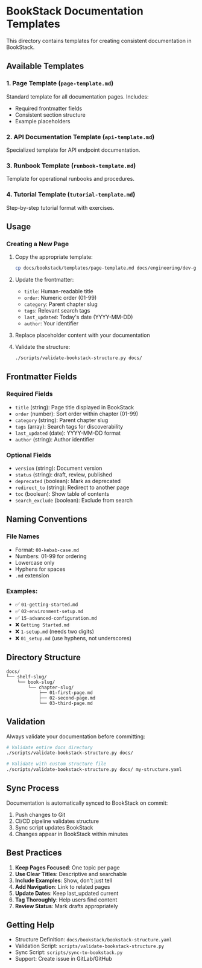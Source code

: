 # BookStack Documentation Templates

This directory contains templates for creating consistent documentation in BookStack.

## Available Templates

### 1. Page Template (`page-template.md`)
Standard template for all documentation pages. Includes:
- Required frontmatter fields
- Consistent section structure
- Example placeholders

### 2. API Documentation Template (`api-template.md`)
Specialized template for API endpoint documentation.

### 3. Runbook Template (`runbook-template.md`)
Template for operational runbooks and procedures.

### 4. Tutorial Template (`tutorial-template.md`)
Step-by-step tutorial format with exercises.

## Usage

### Creating a New Page

1. Copy the appropriate template:
   ```bash
   cp docs/bookstack/templates/page-template.md docs/engineering/dev-guide/getting-started/01-my-new-page.md
   ```

2. Update the frontmatter:
   - `title`: Human-readable title
   - `order`: Numeric order (01-99)
   - `category`: Parent chapter slug
   - `tags`: Relevant search tags
   - `last_updated`: Today's date (YYYY-MM-DD)
   - `author`: Your identifier

3. Replace placeholder content with your documentation

4. Validate the structure:
   ```bash
   ./scripts/validate-bookstack-structure.py docs/
   ```

## Frontmatter Fields

### Required Fields
- `title` (string): Page title displayed in BookStack
- `order` (number): Sort order within chapter (01-99)
- `category` (string): Parent chapter slug
- `tags` (array): Search tags for discoverability
- `last_updated` (date): YYYY-MM-DD format
- `author` (string): Author identifier

### Optional Fields
- `version` (string): Document version
- `status` (string): draft, review, published
- `deprecated` (boolean): Mark as deprecated
- `redirect_to` (string): Redirect to another page
- `toc` (boolean): Show table of contents
- `search_exclude` (boolean): Exclude from search

## Naming Conventions

### File Names
- Format: `00-kebab-case.md`
- Numbers: 01-99 for ordering
- Lowercase only
- Hyphens for spaces
- `.md` extension

### Examples:
- ✅ `01-getting-started.md`
- ✅ `02-environment-setup.md`
- ✅ `15-advanced-configuration.md`
- ❌ `Getting Started.md`
- ❌ `1-setup.md` (needs two digits)
- ❌ `01_setup.md` (use hyphens, not underscores)

## Directory Structure

```
docs/
└── shelf-slug/
    └── book-slug/
        └── chapter-slug/
            ├── 01-first-page.md
            ├── 02-second-page.md
            └── 03-third-page.md
```

## Validation

Always validate your documentation before committing:

```bash
# Validate entire docs directory
./scripts/validate-bookstack-structure.py docs/

# Validate with custom structure file
./scripts/validate-bookstack-structure.py docs/ my-structure.yaml
```

## Sync Process

Documentation is automatically synced to BookStack on commit:

1. Push changes to Git
2. CI/CD pipeline validates structure
3. Sync script updates BookStack
4. Changes appear in BookStack within minutes

## Best Practices

1. **Keep Pages Focused**: One topic per page
2. **Use Clear Titles**: Descriptive and searchable
3. **Include Examples**: Show, don't just tell
4. **Add Navigation**: Link to related pages
5. **Update Dates**: Keep last_updated current
6. **Tag Thoroughly**: Help users find content
7. **Review Status**: Mark drafts appropriately

## Getting Help

- Structure Definition: `docs/bookstack/bookstack-structure.yaml`
- Validation Script: `scripts/validate-bookstack-structure.py`
- Sync Script: `scripts/sync-to-bookstack.py`
- Support: Create issue in GitLab/GitHub
